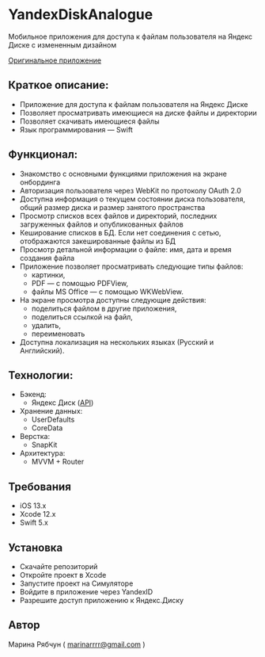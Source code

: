 # YandexDiskAnalogue
Мобильное приложения для доступа к файлам пользователя на Яндекс Диске с измененным дизайном

[Оригинальное приложение](https://mobile.yandex.ru/apps/iphone/disk/) 

## Краткое описание:
* Приложение для доступа к файлам пользователя на Яндекс Диске
* Позволяет просматривать имеющиеся на диске файлы и директории
* Позволяет скачивать имеющиеся файлы
* Язык программирования — Swift

## Функционал:

* Знакомство с основными функциями приложения на экране онбординга
* Авторизация пользователя через WebKit по протоколу OAuth 2.0
* Доступна информация о текущем состоянии диска пользователя, общий размер диска и размер занятого пространства
* Просмотр списков всех файлов и директорий, последних загруженных файлов и опубликованных файлов
* Кеширование списков в БД. Если нет соединения с сетью, отображаются закешированные файлы из БД
* Просмотр детальной информации о файле: имя, дата и время создания файла
* Приложение позволяет просматривать следующие типы файлов:
    - картинки,
    - PDF — с помощью PDFView,
    - файлы MS Office — с помощью WKWebView.
* На экране просмотра доступны следующие действия:
    - поделиться файлом в другие приложения,
    - поделиться ссылкой на файл,
    - удалить,
    - переименовать
* Доступна локализация на нескольких языках (Русский и Английский).

## Технологии:

* Бэкенд:
    - Яндекс Диск ([API](https://yandex.ru/dev/id/doc/ru/))
* Хранение данных:
    - UserDefaults
    - CoreData
* Верстка:
    - SnapKit
* Архитектура:
    - MVVM + Router

## Требования
* iOS 13.x
* Xcode 12.x
* Swift 5.x

## Установка
* Скачайте репозиторий
* Откройте проект в Xcode
* Запустите проект на Симуляторе
* Войдите в приложение через YandexID
* Разрешите доступ приложению к Яндекс.Диску

## Автор
Марина Рябчун ( marinarrrr@gmail.com )

